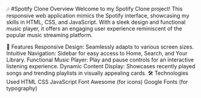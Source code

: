 🎶 #Spotify Clone
Overview
Welcome to my Spotify Clone project! This responsive web application mimics the Spotify interface, showcasing my skills in HTML, CSS, and JavaScript. With a sleek design and functional music player, it offers an engaging user experience reminiscent of the popular music streaming platform.

🌟 Features
Responsive Design: Seamlessly adapts to various screen sizes.
Intuitive Navigation: Sidebar for easy access to Home, Search, and Your Library.
Functional Music Player: Play and pause controls for an interactive listening experience.
Dynamic Content Display: Showcases recently played songs and trending playlists in visually appealing cards.
🛠 Technologies Used
HTML
CSS
JavaScript
Font Awesome (for icons)
Google Fonts (for typography)

